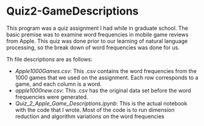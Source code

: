 # Quiz2-GameDescriptions

This program was a quiz assignment I had while in graduate school. The basic premise was to examine word frequencies in mobile game reviews from Apple. This quiz was done prior to our learning of natural language processing, so the break down of word frequencies was done for us.

Th file descriptions are as follows:
<ul>
  <li><em>Apple1000Games.csv</em>: This .csv contains the word frequencies from the 1000 games that we used on the assignment. Each row corresponds to a game, and each column is a word.</li>
  <li><em>apple1000new.csv</em>: This .csv has the original data set before the word frequencies were generated.</li>
  <li><em>Quiz_2_Apple_Game_Descriptions.ipynb</em>: This is the actual notebook with the code that I wrote. Most of the code is to run dimension reduction and algorithm variations on the word frequencies</li>
</ul>
